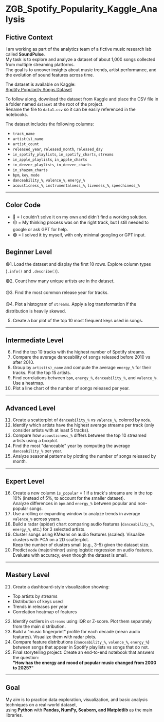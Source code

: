 # ZGB_Spotify_Popularity_Kaggle_Analysis

## Fictive Context

I am working as part of the analytics team of a fictive music research lab called **SoundPulse**.  
My task is to explore and analyze a dataset of about 1,000 songs collected from multiple streaming platforms.  
The goal is to uncover insights about music trends, artist performance, and the evolution of sound features across time.

The dataset is available on Kaggle:  
[Spotify Popularity Songs Dataset](https://www.kaggle.com/datasets/ahmadrazakashif/spotify-popularity-songs/data)

To follow along, download the dataset from Kaggle and place the CSV file in a folder named `dataset` at the root of the project.  
Rename the file to `data1.csv` so it can be easily referenced in the notebooks.

The dataset includes the following columns:

- `track_name`
- `artist(s)_name`
- `artist_count`
- `released_year`, `released_month`, `released_day`
- `in_spotify_playlists`, `in_spotify_charts`, `streams`
- `in_apple_playlists`, `in_apple_charts`
- `in_deezer_playlists`, `in_deezer_charts`
- `in_shazam_charts`
- `bpm`, `key`, `mode`
- `danceability_%`, `valence_%`, `energy_%`
- `acousticness_%`, `instrumentalness_%`, `liveness_%`, `speechiness_%`

---

## Color Code

- 🔴 = I couldn’t solve it on my own and didn’t find a working solution.
- 🟡 = My thinking process was on the right track, but I still needed to google or ask GPT for help.
- 🟢 = I solved it by myself, with only minimal googling or GPT input.

## Beginner Level

🟢1. Load the dataset and display the first 10 rows. Explore column types (`.info()` and `.describe()`).

🟢2. Count how many unique artists are in the dataset.

🟡3. Find the most common release year for tracks.

🟡4. Plot a histogram of `streams`. Apply a log transformation if the distribution is heavily skewed.

5. Create a bar plot of the top 10 most frequent keys used in songs.

---

## Intermediate Level

6. Find the top 10 tracks with the highest number of Spotify streams.
7. Compare the average danceability of songs released before 2010 vs after 2010.
8. Group by `artist(s)_name` and compute the average `energy_%` for their tracks. Plot the top 15 artists.
9. Find correlations between `bpm`, `energy_%`, `danceability_%`, and `valence_%`. Use a heatmap.
10. Plot a line chart of the number of songs released per year.

---

## Advanced Level

11. Create a scatterplot of `danceability_%` vs `valence_%`, colored by `mode`.
12. Identify which artists have the highest average streams per track (only consider artists with at least 5 tracks).
13. Compare how `acousticness_%` differs between the top 10 streamed artists using a boxplot.
14. Find the most "danceable" year by computing the average `danceability_%` per year.
15. Analyze seasonal patterns by plotting the number of songs released by month.

---

## Expert Level

16. Create a new column `is_popular` = 1 if a track's streams are in the top 10% (instead of 5%, to account for the smaller dataset).  
    Analyze differences in `bpm` and `energy_%` between popular and non-popular songs.
17. Use a rolling or expanding window to analyze trends in average `valence_%` across years.
18. Build a radar (spider) chart comparing audio features (`danceability_%`, `energy_%`, etc.) for 3 selected artists.
19. Cluster songs using KMeans on audio features (scaled). Visualize clusters with PCA on a 2D scatterplot.  
    Keep the number of clusters small (e.g., 3–5) given the dataset size.
20. Predict `mode` (major/minor) using logistic regression on audio features.  
    Evaluate with accuracy, even though the dataset is small.

---

## Mastery Level

21. Create a dashboard-style visualization showing:

- Top artists by streams
- Distribution of keys used
- Trends in releases per year
- Correlation heatmap of features

22. Identify outliers in `streams` using IQR or Z-score. Plot them separately from the main distribution.
23. Build a "music fingerprint" profile for each decade (mean audio features). Visualize them with radar plots.
24. Compare feature distributions (`danceability_%`, `valence_%`, `energy_%`) between songs that appear in Spotify playlists vs songs that do not.
25. Final storytelling project: Create an end-to-end notebook that answers the question:  
    **"How has the energy and mood of popular music changed from 2000 to 2025?"**

---

## Goal

My aim is to practice data exploration, visualization, and basic analysis techniques on a real-world dataset,  
using **Python** with **Pandas, NumPy, Seaborn, and Matplotlib** as the main libraries.
